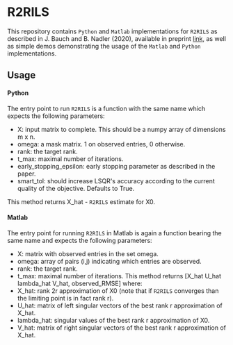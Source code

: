 # R2RILS
This repository contains `Python` and `Matlab` implementations for `R2RILS` as described in J. Bauch and B. Nadler (2020), available in preprint [link](https://arxiv.org/abs/2002.01849), as well as simple demos demonstrating the usage of the `Matlab` and `Python` implementations.
## Usage
#### Python
The entry point to run `R2RILS` is a function with the same name which expects the following parameters:
- X: input matrix to complete. This should be a numpy array of dimensions m x n.
- omega: a mask matrix. 1 on observed entries, 0 otherwise.
- rank: the target rank.
- t_max: maximal number of iterations.
- early_stopping_epsilon: early stopping parameter as described in the paper.
- smart_tol: should increase LSQR's accuracy according to the current quality of the objective. Defaults to True.

This method returns X_hat - `R2RILS` estimate for X0.
#### Matlab
The entry point for running `R2RILS` in Matlab is again a function bearing the same name and expects the following parameters:
- X: matrix with observed entries in the set omega.
- omega: array of pairs (i,j) indicating which entries are observed.
- rank: the target rank.
- t_max: maximal number of iterations.
This method returns [X_hat U_hat lambda_hat V_hat, observed_RMSE] where:
- X_hat: rank 2r approximation of X0 (note that if `R2RILS` converges than the limiting point is in fact rank r).
- U_hat: matrix of left singular vectors of the best rank r approximation of X_hat.
- lambda_hat: singular values of the best rank r approximation of X0.
- V_hat: matrix of right singular vectors of the best rank r approximation of X_hat.
